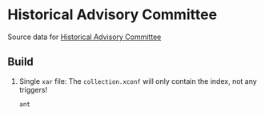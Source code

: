 # Historical Advisory Committee

Source data for [Historical Advisory Committee](https://history.state.gov/about/hac)

## Build

1. Single `xar` file: The `collection.xconf` will only contain the index, not any triggers!
    ```shell
    ant
    ```